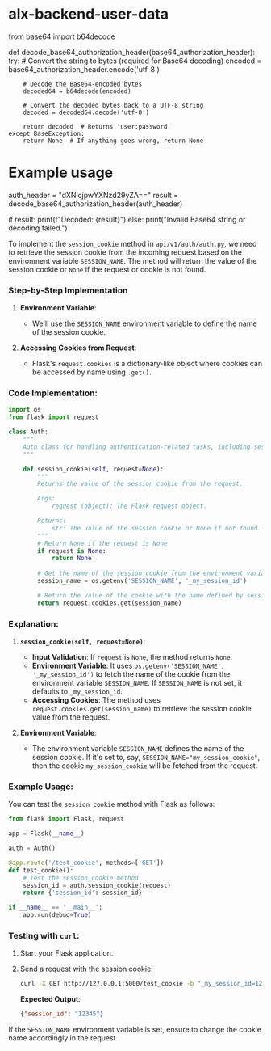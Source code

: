 # alx-backend-user-data
from base64 import b64decode

def decode_base64_authorization_header(base64_authorization_header):
    try:
        # Convert the string to bytes (required for Base64 decoding)
        encoded = base64_authorization_header.encode('utf-8')
        
        # Decode the Base64-encoded bytes
        decoded64 = b64decode(encoded)
        
        # Convert the decoded bytes back to a UTF-8 string
        decoded = decoded64.decode('utf-8')
        
        return decoded  # Returns 'user:password'
    except BaseException:
        return None  # If anything goes wrong, return None

# Example usage
auth_header = "dXNlcjpwYXNzd29yZA=="
result = decode_base64_authorization_header(auth_header)

if result:
    print(f"Decoded: {result}")
else:
    print("Invalid Base64 string or decoding failed.")


To implement the `session_cookie` method in `api/v1/auth/auth.py`, we need to retrieve the session cookie from the incoming request based on the environment variable `SESSION_NAME`. The method will return the value of the session cookie or `None` if the request or cookie is not found.

### Step-by-Step Implementation

1. **Environment Variable**:
   - We'll use the `SESSION_NAME` environment variable to define the name of the session cookie.
   
2. **Accessing Cookies from Request**:
   - Flask's `request.cookies` is a dictionary-like object where cookies can be accessed by name using `.get()`.

### Code Implementation:

```python
import os
from flask import request

class Auth:
    """
    Auth class for handling authentication-related tasks, including session cookies.
    """

    def session_cookie(self, request=None):
        """
        Returns the value of the session cookie from the request.

        Args:
            request (object): The Flask request object.

        Returns:
            str: The value of the session cookie or None if not found.
        """
        # Return None if the request is None
        if request is None:
            return None
        
        # Get the name of the session cookie from the environment variable SESSION_NAME
        session_name = os.getenv('SESSION_NAME', '_my_session_id')

        # Return the value of the cookie with the name defined by session_name
        return request.cookies.get(session_name)
```

### Explanation:

1. **`session_cookie(self, request=None)`**:
   - **Input Validation**: If `request` is `None`, the method returns `None`.
   - **Environment Variable**: It uses `os.getenv('SESSION_NAME', '_my_session_id')` to fetch the name of the cookie from the environment variable `SESSION_NAME`. If `SESSION_NAME` is not set, it defaults to `_my_session_id`.
   - **Accessing Cookies**: The method uses `request.cookies.get(session_name)` to retrieve the session cookie value from the request.
   
2. **Environment Variable**:
   - The environment variable `SESSION_NAME` defines the name of the session cookie. If it's set to, say, `SESSION_NAME="my_session_cookie"`, then the cookie `my_session_cookie` will be fetched from the request.

### Example Usage:

You can test the `session_cookie` method with Flask as follows:

```python
from flask import Flask, request

app = Flask(__name__)

auth = Auth()

@app.route('/test_cookie', methods=['GET'])
def test_cookie():
    # Test the session_cookie method
    session_id = auth.session_cookie(request)
    return {'session_id': session_id}

if __name__ == '__main__':
    app.run(debug=True)
```

### Testing with `curl`:

1. Start your Flask application.
2. Send a request with the session cookie:
   ```bash
   curl -X GET http://127.0.0.1:5000/test_cookie -b "_my_session_id=12345"
   ```
   
   **Expected Output**:
   ```json
   {"session_id": "12345"}
   ```

If the `SESSION_NAME` environment variable is set, ensure to change the cookie name accordingly in the request.
